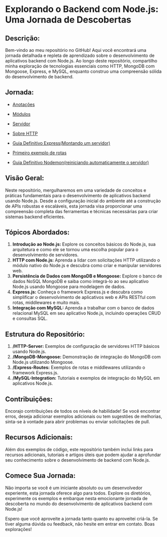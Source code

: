 # Explorando o Backend com Node.js: Uma Jornada de Descobertas

## Descrição:
Bem-vindo ao meu repositório no GitHub! Aqui você encontrará uma jornada detalhada e repleta de aprendizado sobre o desenvolvimento de aplicativos backend com Node.js. Ao longo deste repositório, compartilho minha exploração de tecnologias essenciais como HTTP, MongoDB com Mongoose, Express, e MySQL, enquanto construo uma compreensão sólida do desenvolvimento de backend.

## Jornada:
- [Anotações](https://github.com/elisioMassaqui/Jornada-Node/blob/main/anota%C3%A7%C3%B5es.md)
- [Módulos](https://github.com/elisioMassaqui/Jornada-Node/blob/main/modulos.md)
- [Servidor](https://github.com/elisioMassaqui/Jornada-Node/tree/main/servidor)

- [Sobre HTTP](https://github.com/elisioMassaqui/Jornada-Node/blob/main/HTTP.md)
- [Guia Definitivo Express(Montando um servidor)](https://github.com/elisioMassaqui/Jornada-Node/blob/main/Guia%20Definitivo%20Express.md)
- [Primeiro exemplo de rotas](https://github.com/elisioMassaqui/Jornada-Node/tree/main/calculadoraJS)
- [Guia Definitivo Nodemon(reiniciando automaticamente o servidor)](https://github.com/elisioMassaqui/Jornada-Node/blob/main/Guia%20de%20Nodemon%20Definitivo.md)

## Visão Geral:
Neste repositório, mergulharemos em uma variedade de conceitos e práticas fundamentais para o desenvolvimento de aplicativos backend usando Node.js. Desde a configuração inicial do ambiente até a construção de APIs robustas e escaláveis, esta jornada visa proporcionar uma compreensão completa das ferramentas e técnicas necessárias para criar sistemas backend eficientes.

## Tópicos Abordados:

1. **Introdução ao Node.js:** Explore os conceitos básicos do Node.js, sua arquitetura e como ele se tornou uma escolha popular para o desenvolvimento de servidores.
2. **HTTP com Node.js:** Aprenda a lidar com solicitações HTTP utilizando o módulo nativo do Node.js e descubra como criar e manipular servidores web.
3. **Persistência de Dados com MongoDB e Mongoose:** Explore o banco de dados NoSQL MongoDB e saiba como integrá-lo ao seu aplicativo Node.js usando Mongoose para modelagem de dados.
4. **Express.js:** Conheça o framework Express.js e descubra como simplificar o desenvolvimento de aplicativos web e APIs RESTful com rotas, middlewares e muito mais.
5. **Integração com MySQL:** Aprenda a trabalhar com o banco de dados relacional MySQL em seu aplicativo Node.js, incluindo operações CRUD e consultas SQL.

## Estrutura do Repositório:

1. **/HTTP-Server:** Exemplos de configuração de servidores HTTP básicos usando Node.js.
2. **/MongoDB-Mongoose:** Demonstração de integração do MongoDB com Node.js utilizando Mongoose.
3. **/Express-Routes:** Exemplos de rotas e middlewares utilizando o framework Express.js.
4. **/MySQL-Integration:** Tutoriais e exemplos de integração do MySQL em aplicativos Node.js.

## Contribuições:
Encorajo contribuições de todos os níveis de habilidade! Se você encontrar erros, deseja adicionar exemplos adicionais ou tem sugestões de melhorias, sinta-se à vontade para abrir problemas ou enviar solicitações de pull.

## Recursos Adicionais:
Além dos exemplos de código, este repositório também inclui links para recursos adicionais, tutoriais e artigos úteis que podem ajudar a aprofundar seu conhecimento sobre o desenvolvimento de backend com Node.js.

## Comece Sua Jornada:
Não importa se você é um iniciante absoluto ou um desenvolvedor experiente, esta jornada oferece algo para todos. Explore os diretórios, experimente os exemplos e embarque nesta emocionante jornada de descoberta no mundo do desenvolvimento de aplicativos backend com Node.js!

Espero que você aproveite a jornada tanto quanto eu aproveitei criá-la. Se tiver alguma dúvida ou feedback, não hesite em entrar em contato. Boas explorações!

